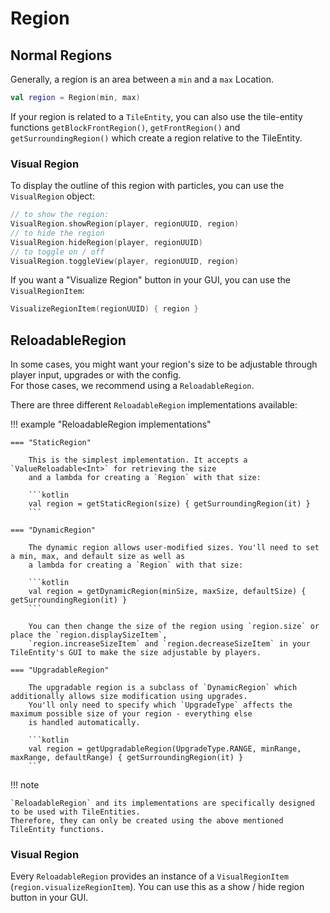 # Region

## Normal Regions

Generally, a region is an area between a `min` and a `max` Location.  

```kotlin
val region = Region(min, max)
```

If your region is related to a `TileEntity`, you can also use the tile-entity functions ``getBlockFrontRegion()``,
``getFrontRegion()`` and ``getSurroundingRegion()`` which create a region relative to the TileEntity.

### Visual Region

To display the outline of this region with particles, you can use the `VisualRegion` object:  

```kotlin
// to show the region:
VisualRegion.showRegion(player, regionUUID, region)
// to hide the region
VisualRegion.hideRegion(player, regionUUID)
// to toggle on / off
VisualRegion.toggleView(player, regionUUID, region)
```

If you want a "Visualize Region" button in your GUI, you can use the `VisualRegionItem`:

```kotlin
VisualizeRegionItem(regionUUID) { region }
```

## ReloadableRegion

In some cases, you might want your region's size to be adjustable through player input, upgrades or with the config.  
For those cases, we recommend using a `ReloadableRegion`.

There are three different `ReloadableRegion` implementations available:

!!! example "ReloadableRegion implementations"

    === "StaticRegion"
    
        This is the simplest implementation. It accepts a `ValueReloadable<Int>` for retrieving the size
        and a lambda for creating a `Region` with that size:
        
        ```kotlin
        val region = getStaticRegion(size) { getSurroundingRegion(it) }
        ```
    
    === "DynamicRegion"
    
        The dynamic region allows user-modified sizes. You'll need to set a min, max, and default size as well as
        a lambda for creating a `Region` with that size:
        
        ```kotlin
        val region = getDynamicRegion(minSize, maxSize, defaultSize) { getSurroundingRegion(it) }
        ```
        
        You can then change the size of the region using `region.size` or place the `region.displaySizeItem`,
        `region.increaseSizeItem` and `region.decreaseSizeItem` in your TileEntity's GUI to make the size adjustable by players.
    
    === "UpgradableRegion"
    
        The upgradable region is a subclass of `DynamicRegion` which additionally allows size modification using upgrades.
        You'll only need to specify which `UpgradeType` affects the maximum possible size of your region - everything else
        is handled automatically.
        
        ```kotlin
        val region = getUpgradableRegion(UpgradeType.RANGE, minRange, maxRange, defaultRange) { getSurroundingRegion(it) }
        ```

!!! note

    `ReloadableRegion` and its implementations are specifically designed to be used with TileEntities.  
    Therefore, they can only be created using the above mentioned TileEntity functions.

### Visual Region

Every `ReloadableRegion` provides an instance of a `VisualRegionItem` (`region.visualizeRegionItem`).
You can use this as a show / hide region button in your GUI.